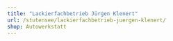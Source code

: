 ```yaml
---
title: "Lackierfachbetrieb Jürgen Klenert"
url: /stutensee/lackierfachbetrieb-juergen-klenert/
shop: Autowerkstatt
---
```

